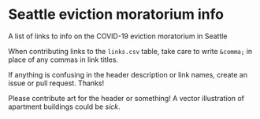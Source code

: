 # Seattle eviction moratorium info

A list of links to info on the COVID-19 eviction moratorium in Seattle

When contributing links to the `links.csv` table, take care to write `&comma;` in place of any commas in link titles.

If anything is confusing in the header description or link names, create an issue or pull request. Thanks!

Please contribute art for the header or something! A vector illustration of apartment buildings could be *sick*.
